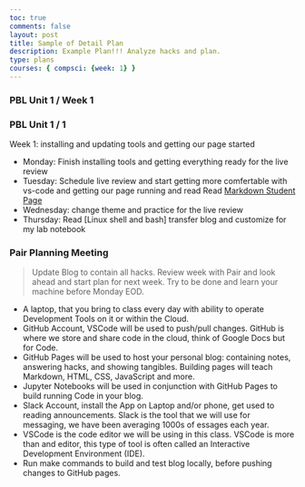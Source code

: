 ```yaml
---
toc: true
comments: false
layout: post
title: Sample of Detail Plan
description: Example Plan!!! Analyze hacks and plan.
type: plans
courses: { compsci: {week: 1} }
---
```


### PBL Unit 1 / Week 1
### PBL Unit 1 / 1
Week 1: installing and updating tools and getting our page started
- Monday: Finish installing tools and getting everything ready for the live review
- Tuesday: Schedule live review and start getting more comfertable with vs-code and getting our page running and read Read [Markdown Student Page](https://nighthawkcoders.github.io/teacher//c4.3/c5.0/2023/08/17/markdown-html_fragments.html)
- Wednesday: change theme and practice for the live review
- Thursday: Read [Linux shell and bash] transfer blog and customize for my lab notebook



### Pair Planning Meeting
> Update Blog to contain all hacks.  Review week with Pair and look ahead and start plan for next week.  Try to be done and learn your machine before Monday EOD.
- A laptop, that you bring to class every day with ability to operate Development Tools on it or within the Cloud.
- GitHub Account, VSCode will be used to push/pull changes. GitHub is where we store and share code in the cloud, think of Google Docs but for Code.
- GitHub Pages will be used to host your personal blog: containing notes, answering hacks, and showing tangibles.  Building pages will teach Markdown, HTML, CSS, JavaScript and more.
- Jupyter Notebooks will be used in conjunction with GitHub Pages to build running Code in your blog.
- Slack Account, install the App on Laptop and/or phone, get used to reading announcements. Slack is the tool that we will use for messaging, we have been averaging 1000s of essages each year.
- VSCode is the code editor we will be using in this class.  VSCode is more than and editor, this type of tool is often called an Interactive Development Environment (IDE). 
- Run make commands to build and test blog locally, before pushing changes to GitHub pages.
